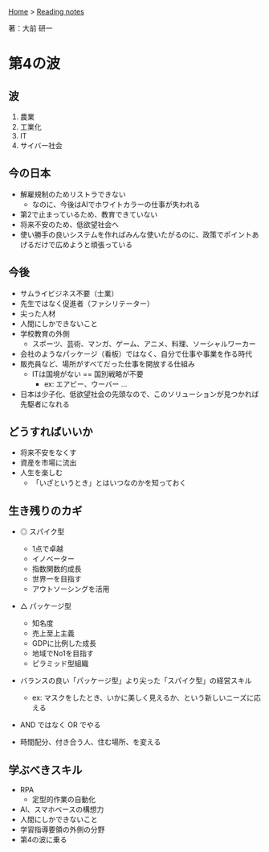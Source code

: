 <style>section h1 { color: #069; }</style>

[Home](/) > [Reading notes](/reading_notes/)

著：大前 研一

第4の波
===

## 波

1. 農業
2. 工業化
3. IT
4. サイバー社会

## 今の日本

* 解雇規制のためリストラできない
	* なのに、今後はAIでホワイトカラーの仕事が失われる
* 第2で止まっているため、教育できていない
* 将来不安のため、低欲望社会へ
* 使い勝手の良いシステムを作ればみんな使いたがるのに、政策でポイントあげるだけで広めようと頑張っている

## 今後

* サムライビジネス不要（士業）
* 先生ではなく促進者（ファシリテーター）
* 尖った人材
* 人間にしかできないこと
* 学校教育の外側
	* スポーツ、芸術、マンガ、ゲーム、アニメ、料理、ソーシャルワーカー
* 会社のようなパッケージ（看板）ではなく、自分で仕事や事業を作る時代
* 販売員など、場所がすべてだった仕事を開放する仕組み
	* ITは国境がない == 国別戦略が不要
		* ex: エアビー、ウーバー ...
* 日本は少子化、低欲望社会の先頭なので、このソリューションが見つかれば先駆者になれる

## どうすればいいか

* 将来不安をなくす
* 資産を市場に流出
* 人生を楽しむ
	* 「いざというとき」とはいつなのかを知っておく

## 生き残りのカギ

* ◎ スパイク型
	* 1点で卓越
	* イノベーター
	* 指数関数的成長
	* 世界一を目指す
	* アウトソーシングを活用

* △ パッケージ型
	* 知名度
	* 売上至上主義
	* GDPに比例した成長
	* 地域でNo1を目指す
	* ピラミッド型組織

* バランスの良い「パッケージ型」より尖った「スパイク型」の経営スキル
	* ex: マスクをしたとき、いかに美しく見えるか、という新しいニーズに応える

* AND ではなく OR でやる

* 時間配分、付き合う人、住む場所、を変える

## 学ぶべきスキル

* RPA
	* 定型的作業の自動化
* AI、スマホベースの構想力
* 人間にしかできないこと
* 学習指導要領の外側の分野
* 第4の波に乗る
